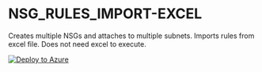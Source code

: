 # NSG_RULES_IMPORT-EXCEL
Creates multiple NSGs and attaches to multiple subnets. Imports rules from excel file. Does not need excel to execute.

[![Deploy to Azure](http://azuredeploy.net/deploybutton.png)](https://azuredeploy.net/)
